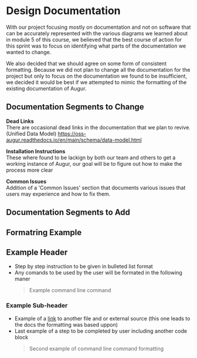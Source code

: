 # Design Documentation

With our project focusing mostly on documentation and not on software that can be accurately represented with the various diagrams we learned about in module 5 of this course, we believed that the best course of action for this sprint was to focus on identifying what parts of the documentation we wanted to change.

We also decided that we should agree on some form of consistent formatting. Because we did not plan to change all the documentation for the project but only to focus on the documentation we found to be insufficient, we decided it would be best if we attempted to mimic the formatting of the existing documentation of Augur.

## Documentation Segments to Change
**Dead Links**  
There are occasional dead links in the documentation that we plan to revive.  
(Unified Data Model) https://oss-augur.readthedocs.io/en/main/schema/data-model.html

**Installation Instructions**  
These where found to be lackign by both our team and others to get a working instance of Augur, our goal will be to figure out how to make the process more clear

**Common Issues**  
Addition of a 'Common Issues' section that documents various issues that users may experience and how to fix them.
## Documentation Segments to Add

## Formatring Example

## Example Header
- Step by step instruction to be given in bulleted list format
- Any comands to be used by the user will be formated in the following maner 
  > Example command line command

### Example Sub-header

- Example of a [link](https://oss-augur.readthedocs.io/en/main/quick-start.html) to another file and or external source (this one leads to the docs the formatting was based uppon)
- Last example of a step to be completed by user including another code block
  > Second example of command line command formatting
